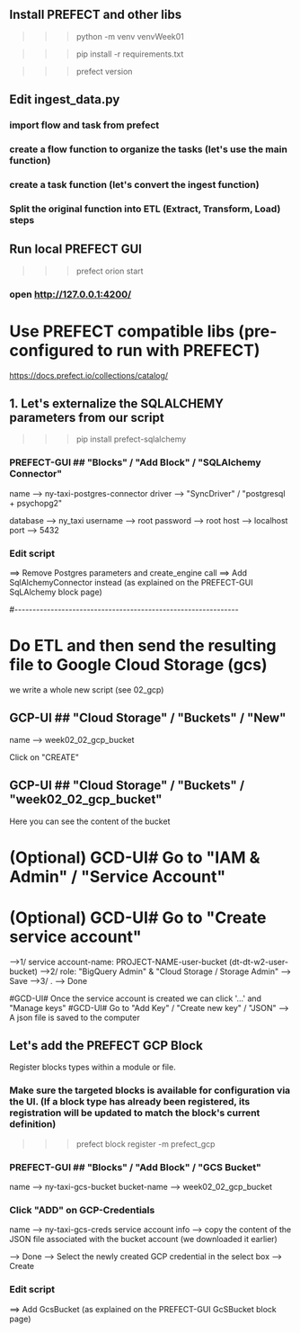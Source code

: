 ## Install PREFECT and other libs

>>> python -m venv venvWeek01

>>> pip install -r requirements.txt

>>> prefect version



## Edit ingest_data.py

### import flow and task from prefect
### create a flow function to organize the tasks (let's use the main function)
### create a task function (let's convert the ingest function) 

### Split the original function into ETL (Extract, Transform, Load) steps



## Run local PREFECT GUI

>>> prefect orion start

### open http://127.0.0.1:4200/



# Use PREFECT compatible libs (pre-configured to run with PREFECT)
https://docs.prefect.io/collections/catalog/

## 1. Let's externalize the SQLALCHEMY parameters from our script

>>> pip install prefect-sqlalchemy

### PREFECT-GUI ## "Blocks" / "Add Block" / "SQLAlchemy Connector"

name --> ny-taxi-postgres-connector
driver --> "SyncDriver" / "postgresql + psychopg2"

database --> ny_taxi
username --> root
password --> root
host --> localhost
port --> 5432

### Edit script
==> Remove Postgres parameters and create_engine call
==> Add SqlAlchemyConnector instead (as explained on the PREFECT-GUI SqLAlchemy block page)


#--------------------------------------------------------------
# Do ETL and then send the resulting file to Google Cloud Storage (gcs)

we write a whole new script (see 02_gcp)

## GCP-UI ## "Cloud Storage" / "Buckets" / "New"

name --> week02_02_gcp_bucket

Click on "CREATE"

## GCP-UI ## "Cloud Storage" / "Buckets" / "week02_02_gcp_bucket"

Here you can see the content of the bucket

# (Optional) GCD-UI# Go to "IAM & Admin" / "Service Account"
# (Optional) GCD-UI# Go to "Create service account"

-->1/ service account-name: PROJECT-NAME-user-bucket (dt-dt-w2-user-bucket)
-->2/ role: "BigQuery Admin" & "Cloud Storage / Storage Admin"
--> Save
-->3/ .
--> Done

#GCD-UI# Once the service account is created we can click '...' and "Manage keys"
#GCD-UI# Go to "Add Key" / "Create new key" / "JSON" --> A json file is saved to the computer



## Let's add the PREFECT GCP Block

Register blocks types within a module or file.                                                                                                                                                                                   
### Make sure the targeted blocks is available for configuration via the UI. (If a block type has already been registered, its registration will be updated to match the block's current definition)

>>> prefect block register -m prefect_gcp 

### PREFECT-GUI ## "Blocks" / "Add Block" / "GCS Bucket"

name --> ny-taxi-gcs-bucket
bucket-name --> week02_02_gcp_bucket

### Click "ADD" on GCP-Credentials

name --> ny-taxi-gcs-creds
service account info --> copy the content of the JSON file associated with the bucket account (we downloaded it earlier)

--> Done
--> Select the newly created  GCP credential in the select box
--> Create


### Edit script
==> Add GcsBucket (as explained on the PREFECT-GUI GcSBucket block page)
